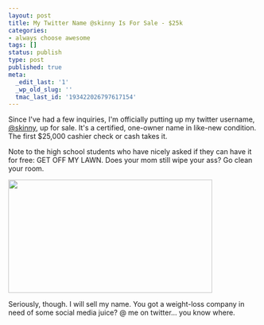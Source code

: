 ```yaml
---
layout: post
title: My Twitter Name @skinny Is For Sale - $25k
categories:
- always choose awesome
tags: []
status: publish
type: post
published: true
meta:
  _edit_last: '1'
  _wp_old_slug: ''
  tmac_last_id: '193422026797617154'
---
```

Since I've had a few inquiries, I'm officially putting up my twitter username, <a href="http://twitter.com/skinny">@skinny</a>, up for sale. It's a certified, one-owner name in like-new condition. The first $25,000 cashier check or cash takes it.

Note to the high school students who have nicely asked if they can have it for free: GET OFF MY LAWN. Does your mom still wipe your ass? Go clean your room.

<a href="http://skinnywhitegirl.com/blog/wp-content/uploads/2011/01/Screen-shot-2011-01-07-at-11.58.54-AM.png"><img src="http://skinnywhitegirl.com/blog/wp-content/uploads/2011/01/Screen-shot-2011-01-07-at-11.58.54-AM-410x228.png" alt="" title="Screen shot 2011-01-07 at 11.58.54 AM" width="410" height="228" class="aligncenter size-medium wp-image-286" /></a>

Seriously, though. I will sell my name. You got a weight-loss company in need of some social media juice? @ me on twitter... you know where.
